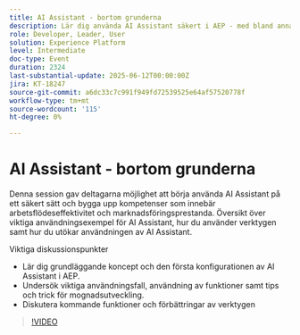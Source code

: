```yaml
---
title: AI Assistant - bortom grunderna
description: Lär dig använda AI Assistant säkert i AEP - med bland annat inställningar, viktiga användningsfall, praktiska tips och kommande funktioner som effektiviserar arbetsflödet och ger marknadsföringseffekt.
role: Developer, Leader, User
solution: Experience Platform
level: Intermediate
doc-type: Event
duration: 2324
last-substantial-update: 2025-06-12T00:00:00Z
jira: KT-18247
source-git-commit: a6dc33c7c991f949fd72539525e64af57520778f
workflow-type: tm+mt
source-wordcount: '115'
ht-degree: 0%

---
```



# AI Assistant - bortom grunderna

Denna session gav deltagarna möjlighet att börja använda AI Assistant på ett säkert sätt och bygga upp kompetenser som innebär arbetsflödeseffektivitet och marknadsföringsprestanda. Översikt över viktiga användningsexempel för AI Assistant, hur du använder verktygen samt hur du utökar användningen av AI Assistant.

Viktiga diskussionspunkter

* Lär dig grundläggande koncept och den första konfigurationen av AI Assistant i AEP.
* Undersök viktiga användningsfall, användning av funktioner samt tips och trick för mognadsutveckling.
* Diskutera kommande funktioner och förbättringar av verktygen

>[!VIDEO](https://video.tv.adobe.com/v/3463357/?learn=on&enablevpops)
